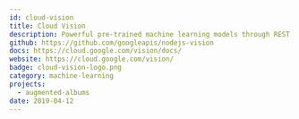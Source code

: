 ```yaml
---
id: cloud-vision
title: Cloud Vision
description: Powerful pre-trained machine learning models through REST and RPC APIs.
github: https://github.com/googleapis/nodejs-vision
docs: https://cloud.google.com/vision/docs/
website: https://cloud.google.com/vision/
badge: cloud-vision-logo.png
category: machine-learning
projects:
  - augmented-albums
date: 2019-04-12
---
```

